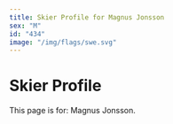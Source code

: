 ```yaml
---
title: Skier Profile for Magnus Jonsson
sex: "M"
id: "434"
image: "/img/flags/swe.svg" 
---
```


# Skier Profile

This page is for: Magnus Jonsson.
    